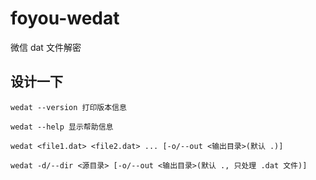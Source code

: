 # foyou-wedat
微信 dat 文件解密


## 设计一下

```shell
wedat --version 打印版本信息

wedat --help 显示帮助信息

wedat <file1.dat> <file2.dat> ... [-o/--out <输出目录>(默认 .)]

wedat -d/--dir <源目录> [-o/--out <输出目录>(默认 ., 只处理 .dat 文件)]
```